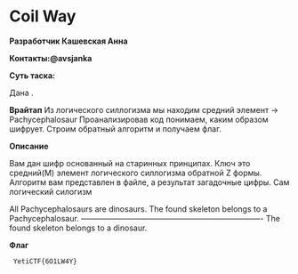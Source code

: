 # Coil Way
**Разработчик Кашевская Анна**
  
**Контакты:@avsjanka**
  
**Суть таска:**

Дана .

**Врайтап**
Из логического силлогизма мы находим средний элемент -> Pachycephalosaur
Проанализировав код понимаем, каким образом шифрует. Строим обратный алгоритм и получаем флаг.


**Описание**

Вам дан шифр основанный на старинных принципах. Ключ это средний(M) элемент логического силлогизма обратной Z формы. Алгоритм вам представлен в файле, а результат загадочные цифры. Сам логический силогизм

All Pachycephalosaurs are dinosaurs.
The found skeleton belongs to a Pachycephalosaur.
———————————————————————-
The found skeleton belongs to a dinosaur.

**Флаг**

```  YetiCTF{6O1LW4Y} ```
